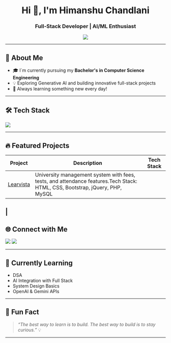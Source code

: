<h1 align="center">Hi 👋, I'm Himanshu Chandlani</h1>
<h3 align="center">Full-Stack Developer | AI/ML Enthusiast</h3>

<p align="center">
  <img src="https://readme-typing-svg.demolab.com/?lines=Passionate%20Coder%20%7C%20MERN%20Stack%20Dev%20%7C%20AI%20Explorer;Always%20Learning%20and%20Building..." />
</p>

---

## 🚀 About Me
- 🎓 I`m currently pursuing my **Bachelor's in Computer Science Engineering**
- 💡 Exploring Generative AI and building innovative full-stack projects  
- 🧠 Always learning something new every day!

---

## 🛠️ Tech Stack

<p align="left">
  <img src="https://skillicons.dev/icons?i=tailwind,js,git,github,vscode,c,cpp,html,css,php,mysql,jquery,bootstrap" />
</p>

---


## 🔥 Featured Projects

| Project | Description | Tech Stack |
|--------|-------------|------------|
| [Learvista]() | University management system with fees, tests, and attendance features.Tech Stack: HTML, CSS, Bootstrap, jQuery, PHP, MySQL
| 
---

## 🌐 Connect with Me

<p>
  <a href="https://www.linkedin.com/in/himanshu-chandlani-568b04285?utm_source=share&utm_campaign=share_via&utm_content=profile&utm_medium=android_app"><img src="https://img.shields.io/badge/LinkedIn-blue?style=for-the-badge&logo=linkedin" /></a>
  <a href="mailto:himanshuchandlani07@gmail.com"><img src="https://img.shields.io/badge/Email-D00000?style=for-the-badge&logo=gmail&logoColor=white" /></a>
</p>

---

## 🧠 Currently Learning

-  DSA
- AI Integration with Full Stack
- System Design Basics
- OpenAI & Gemini APIs

---

## 📌 Fun Fact

> *“The best way to learn is to build. The best way to build is to stay curious.”* 💡

---

  


